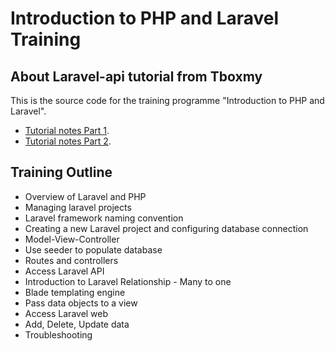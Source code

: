# Introduction to PHP and Laravel Training

## About Laravel-api tutorial from Tboxmy

This is the source code for the training programme "Introduction to PHP and Laravel".
- [Tutorial notes Part 1](https://tboxmy.blogspot.com/2020/01/first-of-laravel-6-step-by-step-guide.html).
- [Tutorial notes Part 2](https://tboxmy.blogspot.com/2020/05/laravel-6-step-by-step-guide-part-2.html).


## Training Outline

- Overview of Laravel and PHP
- Managing laravel projects
- Laravel framework naming convention
- Creating a new Laravel project and configuring database connection
- Model-View-Controller
- Use seeder to populate database
- Routes and controllers
- Access Laravel API
- Introduction to Laravel Relationship - Many to one
- Blade templating engine
- Pass data objects to a view
- Access Laravel web
- Add, Delete, Update data
- Troubleshooting

